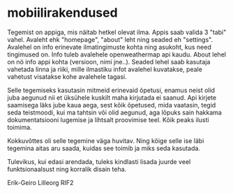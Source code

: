 # mobiilirakendused

Tegemist on appiga, mis näitab hetkel olevat ilma.  Appis saab valida 3 "tabi" vahel. Avaleht ehk "homepage", "about" leht ning seaded eh "settings". Avalehel on info erinevate ilmatingimuste kohta ning asukoht, kus need tingimused on. Info tuleb avalehele openweathermap api kaudu. About lehel on nö info appi kohta (versioon, nimi jne..). Seaded lehel saab kasutaja vahetada linna ja riiki, mille ilmastiku infot avalehel kuvatakse, peale vahetust visatakse kohe avalehele tagasi.

Selle tegemiseks kasutasin mitmeid erinevaid õpetusi, enamus neist olid juba aegunud nii et üksühele kuskilt maha kirjutada ei saanud. Api kirjete saamisega läks jube kaua aega, sest kõik õpetused, mida vaatasin, tegid seda teistmoodi, kui ma tahtsin või olid aegunud, aga lõpuks sain hakkama dokumentatsiooni lugemise ja lihtsalt proovimise teel. Kõik peaks ilusti toimima.

Kokkuvõttes oli selle tegemine väga huvitav. Ning kõige selle ise läbi tegemina aitas aru saada, kuidas see toimib ja miks seda kasutada.

Tulevikus, kui edasi arendada, tuleks kindlasti lisada juurde veel funktsionaalsust ning korralik disain teha.

Erik-Geiro Lilleorg
RIF2
